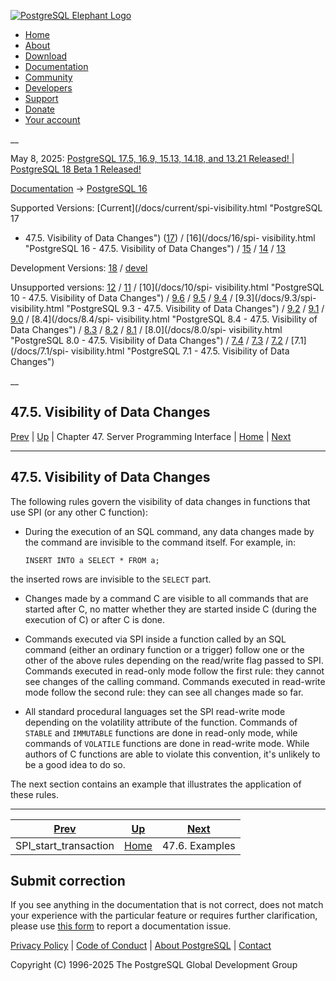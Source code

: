 [ ![PostgreSQL Elephant Logo](/media/img/about/press/elephant.png) ](/)

  * [Home](/ "Home")
  * [About](/about/ "About")
  * [Download](/download/ "Download")
  * [Documentation](/docs/ "Documentation")
  * [Community](/community/ "Community")
  * [Developers](/developer/ "Developers")
  * [Support](/support/ "Support")
  * [Donate](/about/donate/ "Donate")
  * [Your account](/account/ "Your account")

__

May 8, 2025: [ PostgreSQL 17.5, 16.9, 15.13, 14.18, and 13.21 Released! ](/about/news/postgresql-175-169-1513-1418-and-1321-released-3072/) | [ PostgreSQL 18 Beta 1 Released! ](/about/news/postgresql-18-beta-1-released-3070/)

[Documentation](/docs/ "Documentation") -> [PostgreSQL
16](/docs/16/index.html)

Supported Versions: [Current](/docs/current/spi-visibility.html "PostgreSQL 17
- 47.5. Visibility of Data Changes") ([17](/docs/17/spi-visibility.html
"PostgreSQL 17 - 47.5. Visibility of Data Changes")) / [16](/docs/16/spi-
visibility.html "PostgreSQL 16 - 47.5. Visibility of Data Changes") /
[15](/docs/15/spi-visibility.html "PostgreSQL 15 - 47.5. Visibility of Data
Changes") / [14](/docs/14/spi-visibility.html "PostgreSQL 14 -
47.5. Visibility of Data Changes") / [13](/docs/13/spi-visibility.html
"PostgreSQL 13 - 47.5. Visibility of Data Changes")

Development Versions: [18](/docs/18/spi-visibility.html "PostgreSQL 18 -
47.5. Visibility of Data Changes") / [devel](/docs/devel/spi-visibility.html
"PostgreSQL devel - 47.5. Visibility of Data Changes")

Unsupported versions: [12](/docs/12/spi-visibility.html "PostgreSQL 12 -
47.5. Visibility of Data Changes") / [11](/docs/11/spi-visibility.html
"PostgreSQL 11 - 47.5. Visibility of Data Changes") / [10](/docs/10/spi-
visibility.html "PostgreSQL 10 - 47.5. Visibility of Data Changes") /
[9.6](/docs/9.6/spi-visibility.html "PostgreSQL 9.6 - 47.5. Visibility of Data
Changes") / [9.5](/docs/9.5/spi-visibility.html "PostgreSQL 9.5 -
47.5. Visibility of Data Changes") / [9.4](/docs/9.4/spi-visibility.html
"PostgreSQL 9.4 - 47.5. Visibility of Data Changes") / [9.3](/docs/9.3/spi-
visibility.html "PostgreSQL 9.3 - 47.5. Visibility of Data Changes") /
[9.2](/docs/9.2/spi-visibility.html "PostgreSQL 9.2 - 47.5. Visibility of Data
Changes") / [9.1](/docs/9.1/spi-visibility.html "PostgreSQL 9.1 -
47.5. Visibility of Data Changes") / [9.0](/docs/9.0/spi-visibility.html
"PostgreSQL 9.0 - 47.5. Visibility of Data Changes") / [8.4](/docs/8.4/spi-
visibility.html "PostgreSQL 8.4 - 47.5. Visibility of Data Changes") /
[8.3](/docs/8.3/spi-visibility.html "PostgreSQL 8.3 - 47.5. Visibility of Data
Changes") / [8.2](/docs/8.2/spi-visibility.html "PostgreSQL 8.2 -
47.5. Visibility of Data Changes") / [8.1](/docs/8.1/spi-visibility.html
"PostgreSQL 8.1 - 47.5. Visibility of Data Changes") / [8.0](/docs/8.0/spi-
visibility.html "PostgreSQL 8.0 - 47.5. Visibility of Data Changes") /
[7.4](/docs/7.4/spi-visibility.html "PostgreSQL 7.4 - 47.5. Visibility of Data
Changes") / [7.3](/docs/7.3/spi-visibility.html "PostgreSQL 7.3 -
47.5. Visibility of Data Changes") / [7.2](/docs/7.2/spi-visibility.html
"PostgreSQL 7.2 - 47.5. Visibility of Data Changes") / [7.1](/docs/7.1/spi-
visibility.html "PostgreSQL 7.1 - 47.5. Visibility of Data Changes")

__

47.5. Visibility of Data Changes  
---  
[Prev](spi-spi-start-transaction.html "SPI_start_transaction")  | [Up](spi.html "Chapter 47. Server Programming Interface") | Chapter 47. Server Programming Interface | [Home](index.html "PostgreSQL 16.9 Documentation") |  [Next](spi-examples.html "47.6. Examples")  
  
* * *

## 47.5. Visibility of Data Changes #

The following rules govern the visibility of data changes in functions that
use SPI (or any other C function):

  * During the execution of an SQL command, any data changes made by the command are invisible to the command itself. For example, in:
        
        INSERT INTO a SELECT * FROM a;
        

the inserted rows are invisible to the `SELECT` part.

  * Changes made by a command C are visible to all commands that are started after C, no matter whether they are started inside C (during the execution of C) or after C is done.

  * Commands executed via SPI inside a function called by an SQL command (either an ordinary function or a trigger) follow one or the other of the above rules depending on the read/write flag passed to SPI. Commands executed in read-only mode follow the first rule: they cannot see changes of the calling command. Commands executed in read-write mode follow the second rule: they can see all changes made so far.

  * All standard procedural languages set the SPI read-write mode depending on the volatility attribute of the function. Commands of `STABLE` and `IMMUTABLE` functions are done in read-only mode, while commands of `VOLATILE` functions are done in read-write mode. While authors of C functions are able to violate this convention, it's unlikely to be a good idea to do so.

The next section contains an example that illustrates the application of these
rules.

* * *

[Prev](spi-spi-start-transaction.html "SPI_start_transaction")  | [Up](spi.html "Chapter 47. Server Programming Interface") |  [Next](spi-examples.html "47.6. Examples")  
---|---|---  
SPI_start_transaction  | [Home](index.html "PostgreSQL 16.9 Documentation") |  47.6. Examples  
  
## Submit correction

If you see anything in the documentation that is not correct, does not match
your experience with the particular feature or requires further clarification,
please use [this form](/account/comments/new/16/spi-visibility.html/) to
report a documentation issue.

[Privacy Policy](/about/privacypolicy) | [Code of Conduct](/about/policies/coc/) | [About PostgreSQL](/about/) | [Contact](/about/contact/)  

Copyright (C) 1996-2025 The PostgreSQL Global Development Group

